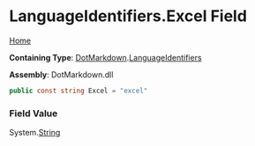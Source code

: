 # LanguageIdentifiers\.Excel Field

[Home](../../../README.md)

**Containing Type**: [DotMarkdown](../../README.md)\.[LanguageIdentifiers](../README.md)

**Assembly**: DotMarkdown\.dll

```csharp
public const string Excel = "excel"
```

### Field Value

System\.[String](https://docs.microsoft.com/en-us/dotnet/api/system.string)